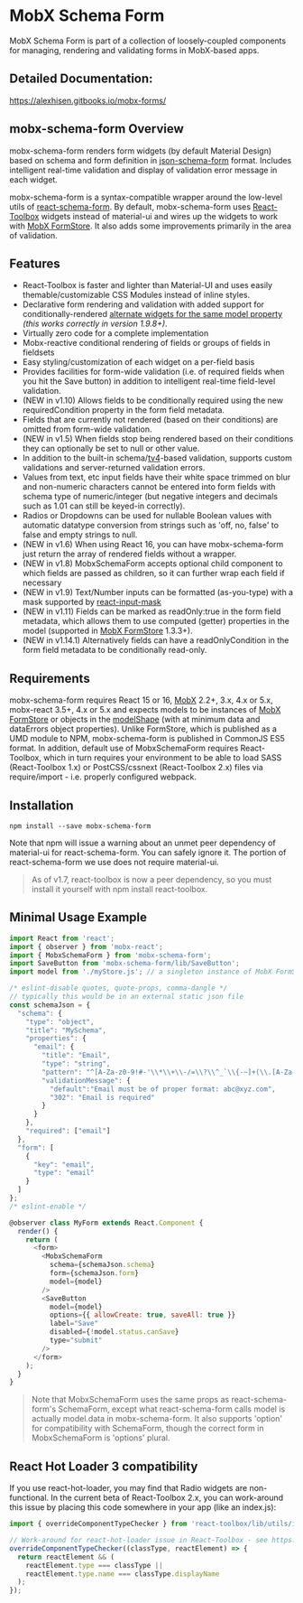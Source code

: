 # MobX Schema Form
MobX Schema Form is part of a collection of loosely-coupled components for managing, rendering and validating forms in MobX-based apps.

## Detailed Documentation:
https://alexhisen.gitbooks.io/mobx-forms/

## mobx-schema-form Overview

mobx-schema-form renders form widgets \(by default Material Design\) based on schema and form definition in [json-schema-form](https://github.com/json-schema-form/json-schema-form/wiki/Documentation) format. Includes intelligent real-time validation and display of validation error message in each widget.

mobx-schema-form is a syntax-compatible wrapper around the low-level utils of [react-schema-form](https://github.com/networknt/react-schema-form). By default, mobx-schema-form uses [React-Toolbox](http://react-toolbox.io/) widgets instead of material-ui and wires up the widgets to work with [MobX FormStore](https://alexhisen.gitbooks.io/mobx-forms/formstore-overview.html). It also adds some improvements primarily in the area of validation.

## Features

* React-Toolbox is faster and lighter than Material-UI and uses easily themable/customizable CSS Modules instead of inline styles.
* Declarative form rendering and validation with added support for conditionally-rendered [alternate widgets for the same model property](https://alexhisen.gitbooks.io/mobx-forms/data-property-schema.html#modelkey) _(this works correctly in version 1.9.8+)_.
* Virtually zero code for a complete implementation
* Mobx-reactive conditional rendering of fields or groups of fields in fieldsets
* Easy styling/customization of each widget on a per-field basis
* Provides facilities for form-wide validation \(i.e. of required fields when you hit the Save button\) in addition to intelligent real-time field-level validation.
* \(NEW in v1.10\) Allows fields to be conditionally required using the new requiredCondition property in the form field metadata.
* Fields that are currently not rendered \(based on their conditions\) are omitted from form-wide validation.
* \(NEW in v1.5\) When fields stop being rendered based on their conditions they can optionally be set to null or other value.
* In addition to the built-in schema/[tv4](https://github.com/geraintluff/tv4)-based validation, supports custom validations and server-returned validation errors.
* Values from text, etc input fields have their white space trimmed on blur and non-numeric characters cannot be entered into form fields with schema type of numeric/integer \(but negative integers and decimals such as 1.01 can still be keyed-in correctly\).
* Radios or Dropdowns can be used for nullable Boolean values with automatic datatype conversion from strings such as 'off, no, false' to false and empty strings to null.
* \(NEW in v1.6\) When using React 16, you can have mobx-schema-form just return the array of rendered fields without a wrapper.
* \(NEW in v1.8\) MobxSchemaForm accepts optional child component to which fields are passed as children, so it can further wrap each field if necessary
* \(NEW in v1.9\) Text/Number inputs can be formatted (as-you-type) with a mask supported by [react-input-mask](https://github.com/sanniassin/react-input-mask)
* \(NEW in v1.11\) Fields can be marked as readOnly:true in the form field metadata, which allows them to use computed (getter) properties in the model (supported in [MobX FormStore](https://alexhisen.gitbooks.io/mobx-forms/formstore-overview.html) 1.3.3+\).
* \(NEW in v1.14.1\) Alternatively fields can have a readOnlyCondition in the form field metadata to be conditionally read-only.


## Requirements

mobx-schema-form requires React 15 or 16, [MobX](https://mobx.js.org/) 2.2+, 3.x, 4.x or 5.x, mobx-react 3.5+, 4.x or 5.x and expects models to be instances of [MobX FormStore](https://alexhisen.gitbooks.io/mobx-forms/formstore-overview.html) or objects in the [modelShape](https://github.com/alexhisen/mobx-schema-form/blob/master/src/schemaFormPropTypes.js#L51) \(with at minimum data and dataErrors object properties\). Unlike FormStore, which is published as a UMD module to NPM, mobx-schema-form is published in CommonJS ES5 format. In addition, default use of MobxSchemaForm requires React-Toolbox, which in turn requires your environment to be able to load SASS (React-Toolbox 1.x) or PostCSS/cssnext (React-Toolbox 2.x) files via require/import - i.e. properly configured webpack.

## Installation

```
npm install --save mobx-schema-form
```

Note that npm will issue a warning about an unmet peer dependency of material-ui for react-schema-form. You can safely ignore it. The portion of react-schema-form we use does not require material-ui.

> As of v1.7, react-toolbox is now a peer dependency, so you must install it yourself with npm install react-toolbox.

## Minimal Usage Example

```js
import React from 'react';
import { observer } from 'mobx-react';
import { MobxSchemaForm } from 'mobx-schema-form';
import SaveButton from 'mobx-schema-form/lib/SaveButton';
import model from './myStore.js'; // a singleton instance of MobX FormStore

/* eslint-disable quotes, quote-props, comma-dangle */
// typically this would be in an external static json file
const schemaJson = {
  "schema": {
    "type": "object",
    "title": "MySchema",
    "properties": {
      "email": {
        "title": "Email",
        "type": "string",
        "pattern": "^[A-Za-z0-9!#-'\\*\\+\\-/=\\?\\^_`\\{-~]+(\\.[A-Za-z0-9!#-'\\*\\+\\-/=\\?\\^_`\\{-~]+)*@[A-Za-z0-9!#-'\\*\\+\\-/=\\?\\^_`\\{-~]+(\\.[A-Za-z0-9!#-'\\*\\+\\-/=\\?\\^_`\\{-~]+)*$",
        "validationMessage": {
          "default":"Email must be of proper format: abc@xyz.com",
          "302": "Email is required"
        }
      }
    },
    "required": ["email"]
  },
  "form": [
    {
      "key": "email",
      "type": "email"
    }
  ]
};
/* eslint-enable */

@observer class MyForm extends React.Component {
  render() {
    return (
      <form>
        <MobxSchemaForm
          schema={schemaJson.schema}
          form={schemaJson.form}
          model={model}
        />
        <SaveButton
          model={model}
          options={{ allowCreate: true, saveAll: true }}
          label="Save"
          disabled={!model.status.canSave}
          type="submit"
        />
      </form>
    );
  }
}
```

> Note that MobxSchemaForm uses the same props as react-schema-form's SchemaForm, except what react-schema-form calls model is actually model.data in mobx-schema-form. It also supports 'option' for compatibility with SchemaForm, though the correct form in MobxSchemaForm is 'options' plural.

## React Hot Loader 3 compatibility

If you use react-hot-loader, you may find that Radio widgets are non-functional. In the current beta of React-Toolbox 2.x, you can work-around this issue by placing this code somewhere in your app \(like an index.js\):

```js
import { overrideComponentTypeChecker } from 'react-toolbox/lib/utils/is-component-of-type';

// Work-around for react-hot-loader issue in React-Toolbox - see https://github.com/react-toolbox/react-toolbox/pull/1164
overrideComponentTypeChecker((classType, reactElement) => {
  return reactElement && (
    reactElement.type === classType ||
    reactElement.type.name === classType.displayName
  );
});
```
